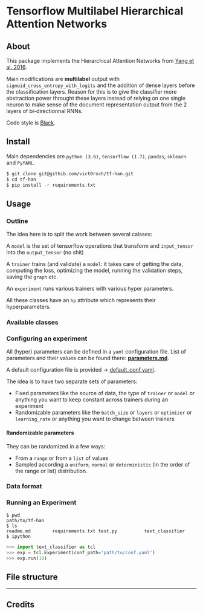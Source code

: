 # Tensorflow Multilabel Hierarchical Attention Networks

## About

This package implements the Hierarchical Attention Networks from [Yang et al. 2016](https://www.cs.cmu.edu/~hovy/papers/16HLT-hierarchical-attention-networks.pdf).

Main modifications are **multilabel** output with `sigmoid_cross_entropy_with_logits` and the addition of dense layers before the classification layers. Reason for this is to give the classifier more abstraction power throught these layers instead of relying on one single neuron to make sense of the document representation output from the 2 layers of bi-directionnal RNNs.

Code style is [Black](https://github.com/ambv/black).

## Install

Main dependencies are `python (3.6)`, `tensorflow (1.7)`, `pandas`, `sklearn` and `PyYAML`.

```bash
$ git clone git@githib.com/vict0rsch/tf-han.git
$ cd tf-han
$ pip install -r requirements.txt
```


## Usage

### Outline
The idea here is to split the work between several calsses:

A `model` is the set of tensorflow operations that transform and `input_tensor` into the `output_tensor` (no shit)

A `trainer` trains (and validate) a `model`: it takes care of getting the data, computing the loss, optimizing the model, running the validation steps, saving the `graph` etc.

An `experiment` runs various trainers with various hyper parameters.

All these classes have an `hp` attribute which represents their hyperparameters.

### Available classes


### Configuring an experiment

All (hyper) parameters can be defined in a `yaml` configuration file. List of parameters and their values can be found there: [**parameters.md**](/parameters.md).

A default configuration file is provided -> [default_conf.yaml](/default_conf.yaml).

The idea is to have two separate sets of parameters:

* Fixed parameters like the source of data, the type of `trainer` or `model` or anything you want to keep constant across trainers during an experiment
* Randomizable parameters like the `batch_size` or `layers` or `optimizer` or `learning_rate` or anything you want to change between trainers

#### Randomizable parameters

They can be randomized in a few ways:

* From a `range` or from a `list` of values
* Sampled according a `uniform`, `normal` or `deterministic` (in the order of the range or list) distribution.

### Data format

### Running an Experiment
```
$ pwd
path/to/tf-han
$ ls
readme.md        requirements.txt test.py          text_classifier
$ ipython
```

```python
>>> import text_classifier as tcl
>>> exp = tcl.Experiment(conf_path='path/to/conf.yaml')
>>> exp.run(10)
```




## File structure
---
## Credits
